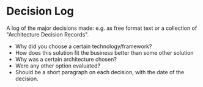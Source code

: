 # Decision Log

A log of the major decisions made: e.g. as free format text or a collection of "Architecture Decision Records".

- Why did you choose a certain technology/framework?
- How does this solution fit the business better than some other solution
- Why was a certain architecture chosen?
- Were any other option evaluated?
- Should be a short paragraph on each decision, with the date of the decision.